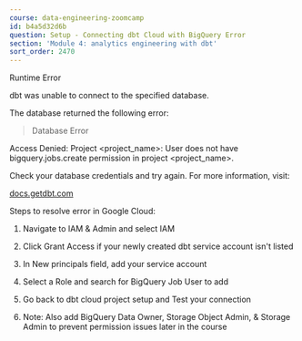 ```yaml
---
course: data-engineering-zoomcamp
id: b4a5d32d6b
question: Setup - Connecting dbt Cloud with BigQuery Error
section: 'Module 4: analytics engineering with dbt'
sort_order: 2470
---
```


Runtime Error

dbt was unable to connect to the specified database.

The database returned the following error:

>Database Error

Access Denied: Project <project_name>: User does not have bigquery.jobs.create permission in project <project_name>.

Check your database credentials and try again. For more information, visit:

[docs.getdbt.com](https://docs.getdbt.com/docs/configure-your-profile)

Steps to resolve error in Google Cloud:

1. Navigate to IAM & Admin and select IAM

2. Click Grant Access if your newly created dbt service account isn't listed

3. In New principals field, add your service account

4. Select a Role and search for BigQuery Job User to add

5. Go back to dbt cloud project setup and Test your connection

6. Note: Also add BigQuery Data Owner, Storage Object Admin, & Storage Admin to prevent permission issues later in the course

